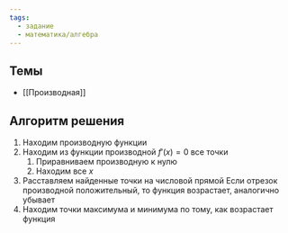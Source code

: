 ```yaml
---
tags:
  - задание
  - математика/алгебра
---
```

## Темы

- [[Производная]]

## Алгоритм решения
1. Находим производную функции
2. Находим из функции производной $f'(x) = 0$ все точки
	1. Приравниваем производную к нулю
	2. Находим все $x$
3. Расставляем найденные точки на числовой прямой
	Если отрезок производной положительный, то функция возрастает, аналогично убывает
4. Находим точки максимума и минимума по тому, как возрастает функция
